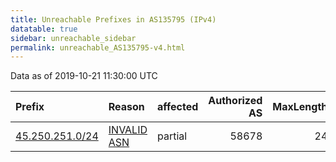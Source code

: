 ```yaml
---
title: Unreachable Prefixes in AS135795 (IPv4)
datatable: true
sidebar: unreachable_sidebar
permalink: unreachable_AS135795-v4.html
---
```


Data as of 2019-10-21 11:30:00 UTC


<div class="datatable-begin"></div>

| Prefix                                                   | Reason                                                                                                  | affected   |   Authorized AS |   MaxLength | Anchor                                       |   unreachable /24s |
|:---------------------------------------------------------|:--------------------------------------------------------------------------------------------------------|:-----------|----------------:|------------:|:---------------------------------------------|-------------------:|
| [45.250.251.0/24](https://stat.ripe.net/45.250.251.0/24) | [INVALID ASN](https://rpki-validator.ripe.net/announcement-preview?asn=AS135795&prefix=45.250.251.0/24) | partial    |           58678 |          24 | [APNIC](unreachable_APNIC_RPKI_Root-v4.html) |                  1 |

<div class="datatable-end"></div>